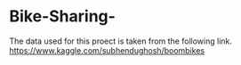 # Bike-Sharing-
The data used for this proect is taken from the following link. 
https://www.kaggle.com/subhendughosh/boombikes
